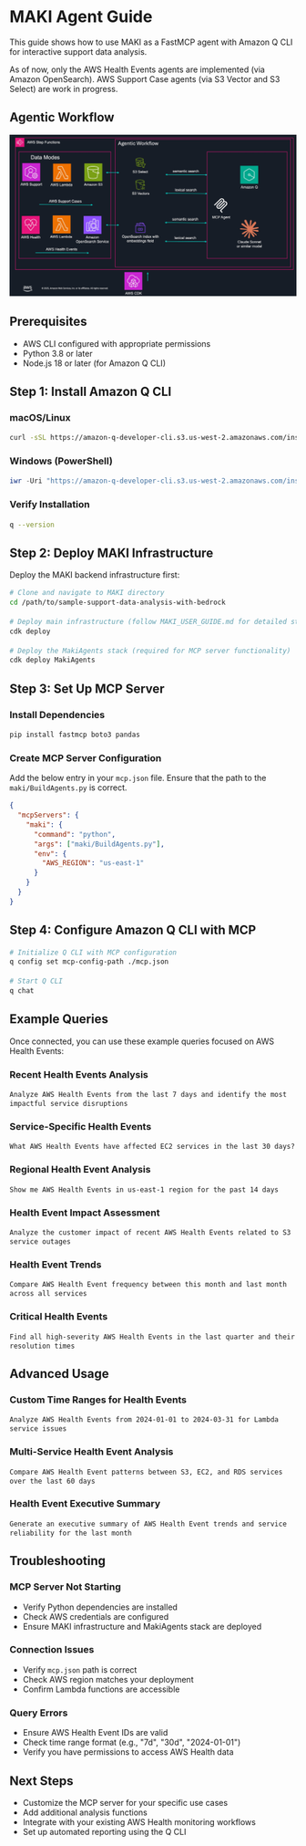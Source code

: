 # MAKI Agent Guide

This guide shows how to use MAKI as a FastMCP agent with Amazon Q CLI for interactive support data analysis.

As of now, only the AWS Health Events agents are implemented (via Amazon OpenSearch). AWS Support Case agents (via S3 Vector and S3 Select) are work in progress.

## Agentic Workflow
![MAKI Architecture Agentic Workflow](maki-architecture-agentic-workflow.jpeg)

## Prerequisites

- AWS CLI configured with appropriate permissions
- Python 3.8 or later
- Node.js 18 or later (for Amazon Q CLI)

## Step 1: Install Amazon Q CLI

### macOS/Linux
```bash
curl -sSL https://amazon-q-developer-cli.s3.us-west-2.amazonaws.com/install.sh | bash
```

### Windows (PowerShell)
```powershell
iwr -Uri "https://amazon-q-developer-cli.s3.us-west-2.amazonaws.com/install.ps1" -OutFile "install.ps1"; .\install.ps1
```

### Verify Installation
```bash
q --version
```

## Step 2: Deploy MAKI Infrastructure

Deploy the MAKI backend infrastructure first:

```bash
# Clone and navigate to MAKI directory
cd /path/to/sample-support-data-analysis-with-bedrock

# Deploy main infrastructure (follow MAKI_USER_GUIDE.md for detailed steps)
cdk deploy

# Deploy the MakiAgents stack (required for MCP server functionality)
cdk deploy MakiAgents
```

## Step 3: Set Up MCP Server

### Install Dependencies
```bash
pip install fastmcp boto3 pandas
```

### Create MCP Server Configuration
Add the below entry in your `mcp.json` file. Ensure that the path to the `maki/BuildAgents.py` is correct.

```json
{
  "mcpServers": {
    "maki": {
      "command": "python",
      "args": ["maki/BuildAgents.py"],
      "env": {
        "AWS_REGION": "us-east-1"
      }
    }
  }
}
```

## Step 4: Configure Amazon Q CLI with MCP

```bash
# Initialize Q CLI with MCP configuration
q config set mcp-config-path ./mcp.json

# Start Q CLI
q chat 
```

## Example Queries

Once connected, you can use these example queries focused on AWS Health Events:

### Recent Health Events Analysis
```
Analyze AWS Health Events from the last 7 days and identify the most impactful service disruptions
```

### Service-Specific Health Events
```
What AWS Health Events have affected EC2 services in the last 30 days?
```

### Regional Health Event Analysis
```
Show me AWS Health Events in us-east-1 region for the past 14 days
```

### Health Event Impact Assessment
```
Analyze the customer impact of recent AWS Health Events related to S3 service outages
```

### Health Event Trends
```
Compare AWS Health Event frequency between this month and last month across all services
```

### Critical Health Events
```
Find all high-severity AWS Health Events in the last quarter and their resolution times
```

## Advanced Usage

### Custom Time Ranges for Health Events
```
Analyze AWS Health Events from 2024-01-01 to 2024-03-31 for Lambda service issues
```

### Multi-Service Health Event Analysis
```
Compare AWS Health Event patterns between S3, EC2, and RDS services over the last 60 days
```

### Health Event Executive Summary
```
Generate an executive summary of AWS Health Event trends and service reliability for the last month
```

## Troubleshooting

### MCP Server Not Starting
- Verify Python dependencies are installed
- Check AWS credentials are configured
- Ensure MAKI infrastructure and MakiAgents stack are deployed

### Connection Issues
- Verify `mcp.json` path is correct
- Check AWS region matches your deployment
- Confirm Lambda functions are accessible

### Query Errors
- Ensure AWS Health Event IDs are valid
- Check time range format (e.g., "7d", "30d", "2024-01-01")
- Verify you have permissions to access AWS Health data

## Next Steps

- Customize the MCP server for your specific use cases
- Add additional analysis functions
- Integrate with your existing AWS Health monitoring workflows
- Set up automated reporting using the Q CLI
